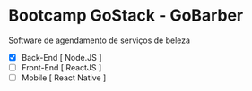 # Bootcamp GoStack - GoBarber
Software de agendamento de serviços de beleza

- [x] Back-End [ Node.JS ]
- [ ] Front-End [ ReactJS ]
- [ ] Mobile [ React Native ]
